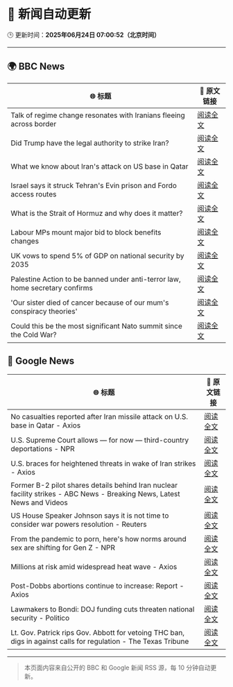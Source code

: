 # 🧠 新闻自动更新

🕒 更新时间：**2025年06月24日 07:00:52（北京时间）**

---

## 🌍 BBC News

| 🌐 标题 | 🔗 原文链接 |
|--------|-------------|
| Talk of regime change resonates with Iranians fleeing across border | [阅读全文](https://www.bbc.com/news/articles/cy9xl4nrq8wo) |
| Did Trump have the legal authority to strike Iran? | [阅读全文](https://www.bbc.com/news/articles/c4gkw04yze1o) |
| What we know about Iran's attack on US base in Qatar | [阅读全文](https://www.bbc.com/news/articles/cdjxdgjpd48o) |
| Israel says it struck Tehran's Evin prison and Fordo access routes | [阅读全文](https://www.bbc.com/news/articles/cp8621gnknjo) |
| What is the Strait of Hormuz and why does it matter? | [阅读全文](https://www.bbc.com/news/articles/c78n6p09pzno) |
| Labour MPs mount major bid to block benefits changes | [阅读全文](https://www.bbc.com/news/articles/c8d6947ej5ro) |
| UK vows to spend 5% of GDP on national security by 2035 | [阅读全文](https://www.bbc.com/news/articles/c07dk90d94vo) |
| Palestine Action to be banned under anti-terror law, home secretary confirms | [阅读全文](https://www.bbc.com/news/articles/c4g83l33wdeo) |
| 'Our sister died of cancer because of our mum's conspiracy theories' | [阅读全文](https://www.bbc.com/news/articles/crenzwyvpn1o) |
| Could this be the most significant Nato summit since the Cold War? | [阅读全文](https://www.bbc.com/news/articles/cqjqvr75v1jo) |

## 📰 Google News

| 🌐 标题 | 🔗 原文链接 |
|--------|-------------|
| No casualties reported after Iran missile attack on U.S. base in Qatar - Axios | [阅读全文](https://news.google.com/rss/articles/CBMidEFVX3lxTE8wNjdNUlpiS1o3UFp3RVNQd1JxUUU5Znh2aHNWMWNPNGtCSkdaS3hmTU45SlhlNzRaOWpwbG90LUVlT18wZVlWT0hLLTZRNVp2aFNtand0VWJwSWVfdGVLcXh1c0RTZVFocXNNSjBiZk5JR3BH?oc=5) |
| U.S. Supreme Court allows — for now — third-country deportations - NPR | [阅读全文](https://news.google.com/rss/articles/CBMihgFBVV95cUxQWWhNYUJqSnFQSlZYMk56M0tFT0JCLUNkTGtNd1RDdUQ5d25RTWJ5ak93QVhHY2I0OU4tSHEwcUlEYU9hQ2wxajU3bjhKTmV1bURwcHNXNW1kNnZPTElhejlWc2V2aENGelNwb3M5Q0xqRm4wT2tLQ1ZwMzF4NzJ3WHY0bWF4dw?oc=5) |
| U.S. braces for heightened threats in wake of Iran strikes - Axios | [阅读全文](https://news.google.com/rss/articles/CBMidkFVX3lxTFBES2RreWtON200V3dyck9sYnJTLXlsVFlyRks4ZDhLQnBmU2EwVmJtZGJsNUNYTTV5UFh6MDY1SGpuSW50bGJFUWJQX25fbUNWdU5zeDQxZ3U2bWtLOUZ4WmxlUVZTLWpFbnluSWM4djNsSjZJaHc?oc=5) |
| Former B-2 pilot shares details behind Iran nuclear facility strikes - ABC News - Breaking News, Latest News and Videos | [阅读全文](https://news.google.com/rss/articles/CBMinAFBVV95cUxNd21fenJ5aEcxWnltVDdpZmdvcG0zMUkzd3ZTR196VW4tVVRFM01xTklGbkdKWS1mVUVIajRqaEN0WGtoUHBRUzhyYjlJa3lyY25RS2dPN0xjX0xKSzB0QTFxbWhrV05KQ1dLckVTQUp5ZGdJQkZzMEE1QjJURzY3S0hDM1o4c1BKRS1aNk10Y2xQQkFHUTZfcTNzUlLSAaIBQVVfeXFMTndSNU1XTk1WcEpnU0Zac0hYajRZNzRpbTNzeXRZQU01X0luRFoydW1NeHJiNWhNRnZJWDBnc3RieVR1aE9POF8yeVoyNVM1QjBHd1BkblBsWUFISXhUUndSanl5cFUyUUI0OGVnemZNbjhwM0VNYzU3SVVOd1IxVEJLdTlQbGpFU21rQlk3RFg1MDF4eGg0bUhLOU9uc3VNekx3?oc=5) |
| US House Speaker Johnson says it is not time to consider war powers resolution - Reuters | [阅读全文](https://news.google.com/rss/articles/CBMiyAFBVV95cUxQeFFQYUhkNXZhSmFwQ0dhRjFwOGV1LVhzOHBEUlV4T2xlWlczeGMxamN4MlhxUGF1QW5rbUVqNmVpQjRzbVFOeUY1b3A2WllHNlQwRjFaVk5YU0dHTURzdVIyWWdjbWNCLUg4OThDSHZjYUdmT3kwYWhwQlBYQUdReUl3b192dnpDcUs5VUI4Umt5WFg1V1lTUzd0R2xKVHhzQmNHcDE2dGRQYm81UElXcm9Ba1lzcjJ4VGR4bm92WVFYZVA2U1BuRg?oc=5) |
| From the pandemic to porn, here's how norms around sex are shifting for Gen Z - NPR | [阅读全文](https://news.google.com/rss/articles/CBMikAFBVV95cUxQVmMzVzNOazlrcE1Qb21wdk5hcnF2TTZESlNsWkVuay1pTFVlc0JPOUo5TU5DREs2R2hUMVdJSWl0ZmIxbFZReVBmNHV4OXBMQTBTbFRaRC1oTVNtcFB3NjFQV2M5dzByMTRXanNJdUJMcjk1UF9LT1lIY2N3b0RnRGdQS2ExdGkxQk1iVGJoTkE?oc=5) |
| Millions at risk amid widespread heat wave - Axios | [阅读全文](https://news.google.com/rss/articles/CBMiVEFVX3lxTE80MEVRNzRsSmJTSC10M29hZ0FTaGxtMEUxRzVWdk1nanBwdGI5Z19Bb0N6clFhVTlEdjQ3UWVTUnhjVDNicWtZU2N0Y2NGVFZtVXpHdw?oc=5) |
| Post-Dobbs abortions continue to increase: Report - Axios | [阅读全文](https://news.google.com/rss/articles/CBMif0FVX3lxTE1vbzBrOWhzREtUek9TUEhtQnpLWTRzeUNMYzkwemRQUFNTRHJDaERUbGlfYVdjeE9OeU9GTXFyeklDV195VmFRSG5haFBmLTBTUHF2bl9rbkNvWnFkWXRMZ1RfUy10cjdQTTlaZUhFOHUyV1E2bHFWbkkxOGRWTUk?oc=5) |
| Lawmakers to Bondi: DOJ funding cuts threaten national security - Politico | [阅读全文](https://news.google.com/rss/articles/CBMijAFBVV95cUxQNlZTY3o4Zzd6bi0tOENFS09FZDlLVk8wOTM1U1RIY1I5NklGT0JUaklrZGJHTllSaHVnWWVpVTJ4WXk2RDVlRjdLY1FxbEFkeUhhbjd1R3pMNEswbGUwc0d5RUQ4T181NmljdlZWUVE1VzZQaUo4NkJHT2RCRV9DWVhERU9fd0VycHZkTQ?oc=5) |
| Lt. Gov. Patrick rips Gov. Abbott for vetoing THC ban, digs in against calls for regulation - The Texas Tribune | [阅读全文](https://news.google.com/rss/articles/CBMikgFBVV95cUxQdFZBRTdKalkxeFNCNEg3alA0QUUxQ1htelFyemhwc0o2aUZ5dDBsTnppSUlZbFVxMzlwUTRhZXJIa3VHOF9CYmdxaEoyVWg5cVpYRHc3dndJdXhrVG1ud1AwcjNEX2IyaHh5eGRFd093LXFoY09YU1lIX3k1bFRqcWREZjdkbWowNGNxa1lYU1ZPZw?oc=5) |

---
> 本页面内容来自公开的 BBC 和 Google 新闻 RSS 源，每 10 分钟自动更新。